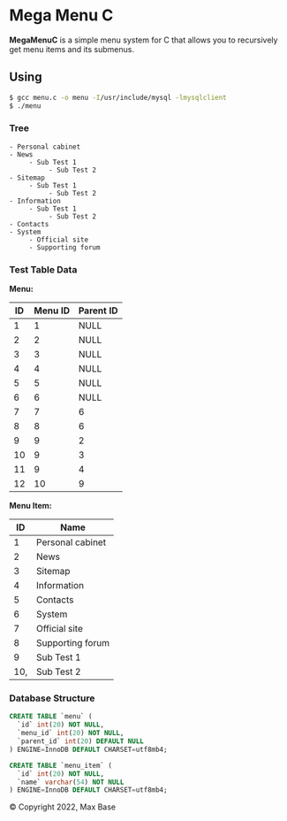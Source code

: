 # Mega Menu C

**MegaMenuC** is a simple menu system for C that allows you to recursively get menu items and its submenus.

## Using

```sh
$ gcc menu.c -o menu -I/usr/include/mysql -lmysqlclient
$ ./menu
```

### Tree

```
- Personal cabinet
- News
     - Sub Test 1
          - Sub Test 2
- Sitemap
     - Sub Test 1
          - Sub Test 2
- Information
     - Sub Test 1
          - Sub Test 2
- Contacts
- System
     - Official site
     - Supporting forum
```

### Test Table Data

**Menu:**

| ID | Menu ID | Parent ID|
|----|---------|----------|
| 1 | 1 | NULL |
| 2 | 2 | NULL |
| 3 | 3 | NULL |
| 4 | 4 | NULL |
| 5 | 5 | NULL |
| 6 | 6 | NULL |
| 7 | 7 | 6 |
| 8 | 8 | 6 |
| 9 | 9 | 2 |
| 10 | 9 | 3 |
| 11 | 9 | 4 |
| 12 | 10 | 9 |

**Menu Item:**

| ID | Name |
|----|------|
| 1 | Personal cabinet |
| 2 | News |
| 3 | Sitemap |
| 4 | Information |
| 5 | Contacts |
| 6 | System |
| 7 | Official site |
| 8 | Supporting forum |
| 9 | Sub Test 1 |
| 10, | Sub Test 2 |

### Database Structure

```sql
CREATE TABLE `menu` (
  `id` int(20) NOT NULL,
  `menu_id` int(20) NOT NULL,
  `parent_id` int(20) DEFAULT NULL
) ENGINE=InnoDB DEFAULT CHARSET=utf8mb4;

CREATE TABLE `menu_item` (
  `id` int(20) NOT NULL,
  `name` varchar(54) NOT NULL
) ENGINE=InnoDB DEFAULT CHARSET=utf8mb4;
```

© Copyright 2022, Max Base
